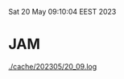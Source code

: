 Sat 20 May 09:10:04 EEST 2023
# JAM
<a href='./cache/202305/20_09.log'>./cache/202305/20_09.log</a>
